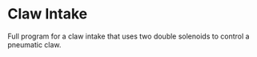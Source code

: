 # Claw Intake

Full program for a claw intake that uses two double solenoids to control a pneumatic claw.
